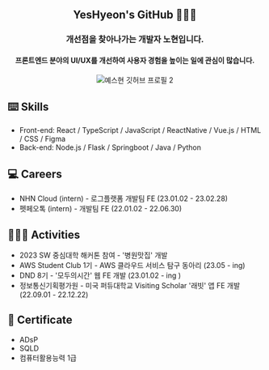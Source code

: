 <div align="center">

## YesHyeon's GitHub 🧑🏻‍💻
 
  
 ### 개선점을 찾아나가는 개발자 **노현**입니다.
 

#### 프론트엔드 분야의 UI/UX를 개선하여 사용자 경험을 높이는 일에 관심이 많습니다.
  
![예스현 깃허브 프로필 2](https://user-images.githubusercontent.com/81014501/162112028-8be4e01a-03f2-4021-8c35-78af2f4c6022.jpg)

  </div>

##  ⌨️ Skills 
  - Front-end: React / TypeScript / JavaScript / ReactNative / Vue.js / HTML / CSS / Figma
  - Back-end: Node.js / Flask / Springboot / Java / Python

## 💻 Careers 
- NHN Cloud (intern) - 로그플랫폼 개발팀 FE (23.01.02 - 23.02.28)
- 펫페오톡 (intern) - 개발팀 FE (22.01.02 - 22.06.30)
  
## 🧑🏻‍💻 Activities 
- 2023 SW 중심대학 해커톤 참여 - '병원맛집' 개발
- AWS Student Club 1기 - AWS 클라우드 서비스 탐구 동아리 (23.05 - ing)
- DND 8기 - '모두의시간' 웹 FE 개발  (23.01.02 - ing )
- 정보통신기획평가원 - 미국 퍼듀대학교 Visiting Scholar '래빗' 앱 FE 개발 (22.09.01 - 22.12.22)



##  📜 Certificate
- ADsP 
- SQLD 
- 컴퓨터활용능력 1급




